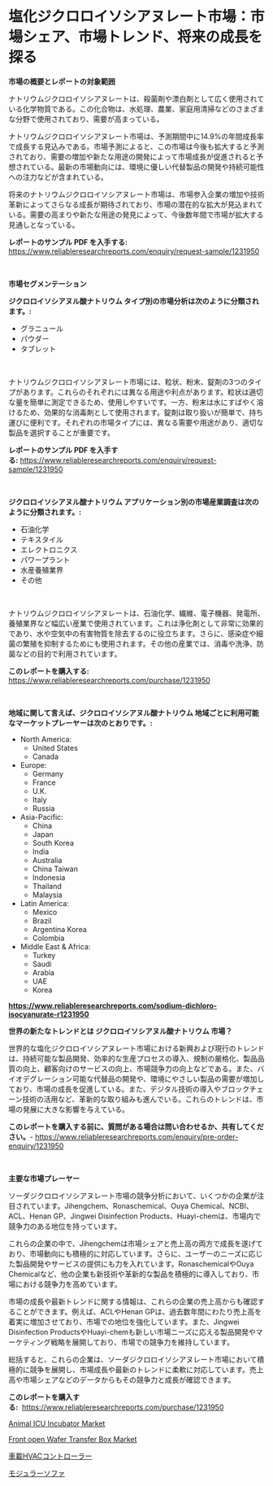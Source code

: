 <p><h1>塩化ジクロロイソシアヌレート市場：市場シェア、市場トレンド、将来の成長を探る</h1></p><p><strong>市場の概要とレポートの対象範囲</strong></p>
<p><p>ナトリウムジクロロイソシアヌレートは、殺菌剤や漂白剤として広く使用されている化学物質である。この化合物は、水処理、農業、家庭用清掃などのさまざまな分野で使用されており、需要が高まっている。</p><p>ナトリウムジクロロイソシアヌレート市場は、予測期間中に14.9%の年間成長率で成長する見込みである。市場予測によると、この市場は今後も拡大すると予測されており、需要の増加や新たな用途の開発によって市場成長が促進されると予想されている。最新の市場動向には、環境に優しい代替製品の開発や持続可能性への注力などが含まれている。</p><p>将来のナトリウムジクロロイソシアヌレート市場は、市場参入企業の増加や技術革新によってさらなる成長が期待されており、市場の潜在的な拡大が見込まれている。需要の高まりや新たな用途の発見によって、今後数年間で市場が拡大する見通しとなっている。</p></p>
<p><strong>レポートのサンプル PDF を入手する:</strong> <a href="https://www.reliableresearchreports.com/enquiry/request-sample/1231950">https://www.reliableresearchreports.com/enquiry/request-sample/1231950</a></p>
<p>&nbsp;</p>
<p><strong>市場セグメンテーション</strong></p>
<p><strong>ジクロロイソシアヌル酸ナトリウム タイプ別の市場分析は次のように分類されます。:</strong></p>
<p><ul><li>グラニュール</li><li>パウダー</li><li>タブレット</li></ul></p>
<p>&nbsp;</p>
<p><p>ナトリウムジクロロイソシアヌレート市場には、粒状、粉末、錠剤の3つのタイプがあります。これらのそれぞれには異なる用途や利点があります。粒状は適切な量を簡単に測定できるため、使用しやすいです。一方、粉末は水にすばやく溶けるため、効果的な消毒剤として使用されます。錠剤は取り扱いが簡単で、持ち運びに便利です。それぞれの市場タイプには、異なる需要や用途があり、適切な製品を選択することが重要です。</p></p>
<p><strong>レポートのサンプル PDF を入手する:</strong>&nbsp;<a href="https://www.reliableresearchreports.com/enquiry/request-sample/1231950">https://www.reliableresearchreports.com/enquiry/request-sample/1231950</a></p>
<p>&nbsp;</p>
<p><strong> ジクロロイソシアヌル酸ナトリウム アプリケーション別の市場産業調査は次のように分類されます。:</strong></p>
<p><ul><li>石油化学</li><li>テキスタイル</li><li>エレクトロニクス</li><li>パワープラント</li><li>水産養殖業界</li><li>その他</li></ul></p>
<p>&nbsp;</p>
<p><p>ナトリウムジクロロイソシアヌレートは、石油化学、繊維、電子機器、発電所、養殖業界など幅広い産業で使用されています。これは浄化剤として非常に効果的であり、水や空気中の有害物質を除去するのに役立ちます。さらに、感染症や細菌の繁殖を抑制するためにも使用されます。その他の産業では、消毒や洗浄、防菌などの目的で利用されています。</p></p>
<p><strong>このレポートを購入する:</strong>&nbsp; <a href="https://www.reliableresearchreports.com/purchase/1231950">https://www.reliableresearchreports.com/purchase/1231950</a></p>
<p>&nbsp;</p>
<p><strong>地域に関して言えば、ジクロロイソシアヌル酸ナトリウム 地域ごとに利用可能なマーケットプレーヤーは次のとおりです。:</strong></p>
<p><ul>
    <li>
        North America:
        <ul>
            <li>United States</li>
            <li>Canada</li>
        </ul>
    </li>
    <li>
        Europe:
        <ul>
            <li>Germany</li>
            <li>France</li>
            <li>U.K.</li>
            <li>Italy</li>
            <li>Russia</li>
        </ul>
    </li>
    <li>
        Asia-Pacific:
        <ul>
            <li>China</li>
            <li>Japan</li>
            <li>South Korea</li>
            <li>India</li>
            <li>Australia</li>
            <li>China Taiwan</li>
            <li>Indonesia</li>
            <li>Thailand</li>
            <li>Malaysia</li>
        </ul>
    </li>
    <li>
        Latin America:
        <ul>
            <li>Mexico</li>
            <li>Brazil</li>
            <li>Argentina Korea</li>
            <li>Colombia</li>
        </ul>
    </li>
    <li>
        Middle East & Africa:
        <ul>
            <li>Turkey</li>
            <li>Saudi</li>
            <li>Arabia</li>
            <li>UAE</li>
            <li>Korea</li>
        </ul>
    </li>
    </ul></p>
<p><strong><a href="https://www.reliableresearchreports.com/sodium-dichloro-isocyanurate-r1231950">https://www.reliableresearchreports.com/sodium-dichloro-isocyanurate-r1231950</a></strong>&nbsp;</p>
<p><strong>世界の新たなトレンドとは ジクロロイソシアヌル酸ナトリウム 市場？</strong></p>
<p><p>世界的な塩化ジクロロイソシアヌレート市場における新興および現行のトレンドは、持続可能な製品開発、効率的な生産プロセスの導入、規制の厳格化、製品品質の向上、顧客向けのサービスの向上、市場競争力の向上などである。また、バイオデグレーション可能な代替品の開発や、環境にやさしい製品の需要が増加しており、市場の成長を促進している。また、デジタル技術の導入やブロックチェーン技術の活用など、革新的な取り組みも進んでいる。これらのトレンドは、市場の発展に大きな影響を与えている。</p></p>
<p><strong>このレポートを購入する前に、質問がある場合は問い合わせるか、共有してください。</strong>- <a href="https://www.reliableresearchreports.com/enquiry/pre-order-enquiry/1231950">https://www.reliableresearchreports.com/enquiry/pre-order-enquiry/1231950</a></p>
<p>&nbsp;</p>
<p><strong>主要な市場プレーヤー</strong></p>
<p><p>ソーダジクロロイソシアヌレート市場の競争分析において、いくつかの企業が注目されています。Jihengchem、Ronaschemical、Ouya Chemical、NCBI、ACL、Henan GP、Jingwei Disinfection Products、Huayi-chemは、市場内で競争力のある地位を持っています。</p><p>これらの企業の中で、Jihengchemは市場シェアと売上高の両方で成長を遂げており、市場動向にも積極的に対応しています。さらに、ユーザーのニーズに応じた製品開発やサービスの提供にも力を入れています。RonaschemicalやOuya Chemicalなど、他の企業も新技術や革新的な製品を積極的に導入しており、市場における競争力を高めています。</p><p>市場の成長や最新トレンドに関する情報は、これらの企業の売上高からも確認することができます。例えば、ACLやHenan GPは、過去数年間にわたり売上高を着実に増加させており、市場での地位を強化しています。また、Jingwei Disinfection ProductsやHuayi-chemも新しい市場ニーズに応える製品開発やマーケティング戦略を展開しており、市場での競争力を維持しています。</p><p>総括すると、これらの企業は、ソーダジクロロイソシアヌレート市場において積極的に競争を展開し、市場成長や最新のトレンドに柔軟に対応しています。売上高や市場シェアなどのデータからもその競争力と成長が確認できます。</p></p>
<p><strong>このレポートを購入する:</strong>&nbsp;&nbsp;<a href="https://www.reliableresearchreports.com/purchase/1231950">https://www.reliableresearchreports.com/purchase/1231950</a></p>
<p><p><a href="https://www.linkedin.com/pulse/animal-icu-incubator-market-size-share-amp-trends-analysis-report-tpx2f?trackingId=U4M%2BVPiJR1hy8fftVPyZdw%3D%3D">Animal ICU Incubator Market</a></p><p><a href="https://www.linkedin.com/pulse/front-open-wafer-transfer-box-market-goal-estimating-size-future-ue86f?trackingId=sWR%2BTWld6zNw39uaPBMpEQ%3D%3D">Front open Wafer Transfer Box Market</a></p><p><a href="https://medium.com/@carllane655/%E8%87%AA%E5%8B%95%E8%BB%8A%E7%94%A8hvac%E3%82%B3%E3%83%B3%E3%83%88%E3%83%AD%E3%83%BC%E3%83%A9%E3%83%BC%E5%B8%82%E5%A0%B4%E3%81%AF-%E5%B8%82%E5%A0%B4%E3%82%B7%E3%82%A7%E3%82%A2-%E5%B8%82%E5%A0%B4%E3%83%88%E3%83%AC%E3%83%B3%E3%83%89-%E5%B8%82%E5%A0%B4%E6%88%90%E9%95%B7%E3%81%AB%E9%96%A2%E3%81%99%E3%82%8B%E6%83%85%E5%A0%B1%E3%82%92%E6%8F%90%E4%BE%9B%E3%81%97%E3%81%A6%E3%81%84%E3%81%BE%E3%81%99-f27d662125f1">車載HVACコントローラー</a></p><p><a href="https://medium.com/@charityrice70/%E3%83%A2%E3%82%B8%E3%83%A5%E3%83%A9%E3%83%BC%E3%82%BD%E3%83%95%E3%82%A1%E5%B8%82%E5%A0%B4%E8%A6%8F%E6%A8%A1-%E5%B8%82%E5%A0%B4%E5%B1%95%E6%9C%9B%E3%81%A8%E5%B8%82%E5%A0%B4%E4%BA%88%E6%B8%AC-2024%E5%B9%B4%E3%81%8B%E3%82%892031%E5%B9%B4%E3%81%BE%E3%81%A7-db4f5e1161b7">モジュラーソファ</a></p></p>